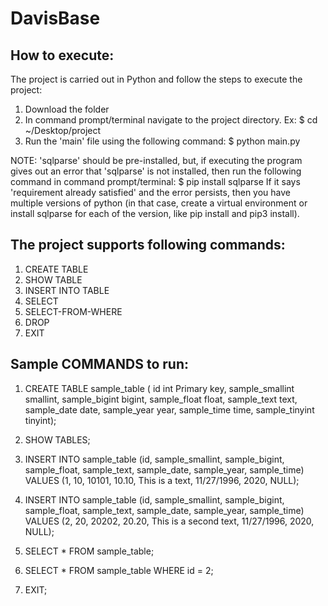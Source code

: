 # DavisBase

## How to execute: 

The project is carried out in Python and follow the steps to execute the project:

1. Download the folder
2. In command prompt/terminal navigate to the project directory. Ex: $ cd ~/Desktop/project
3. Run the 'main' file using the following command: $ python main.py


NOTE:
'sqlparse' should be pre-installed, but, if executing the program gives out an error that 'sqlparse' is not installed, then run the following command in command prompt/terminal: $ pip install sqlparse
If it says 'requirement already satisfied' and the error persists, then you have multiple versions of python (in that case, create a virtual environment or install sqlparse for each of the version, like pip install and pip3 install).


## The project supports following commands:

1. CREATE TABLE
2. SHOW TABLE 
3. INSERT INTO TABLE
4. SELECT
5. SELECT-FROM-WHERE
6. DROP
7. EXIT


## Sample COMMANDS to run:


1. CREATE TABLE sample_table ( id int Primary key, sample_smallint smallint, sample_bigint bigint, sample_float float, sample_text text, sample_date date, sample_year year, sample_time time, sample_tinyint tinyint);

2. SHOW TABLES;

3. INSERT INTO sample_table (id, sample_smallint, sample_bigint, sample_float, sample_text, sample_date, sample_year, sample_time) VALUES (1, 10, 10101, 10.10, This is a text, 11/27/1996, 2020, NULL);

4. INSERT INTO sample_table (id, sample_smallint, sample_bigint, sample_float, sample_text, sample_date, sample_year, sample_time) VALUES (2, 20, 20202, 20.20, This is a second text, 11/27/1996, 2020, NULL);

5. SELECT * FROM sample_table;

6. SELECT * FROM sample_table WHERE id = 2;

7. EXIT;
